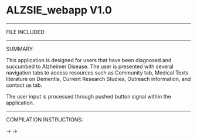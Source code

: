 # ALZSIE_webapp V1.0

*****************************
FILE INCLUDED:
*****************************

SUMMARY:

This application is designed for users that have been diagnosed and succumbed to Alzheimer Disease. The user is presented with several navigation tabs to 
access resources such as Community tab, Medical Texts literature on Dementia, Current Research Studies, Outreach information, and contact us tab. 

The user input is processed through pushed button signal within the application. 

****************************

COMPILATION INSTRUCTIONS: 

->
->
